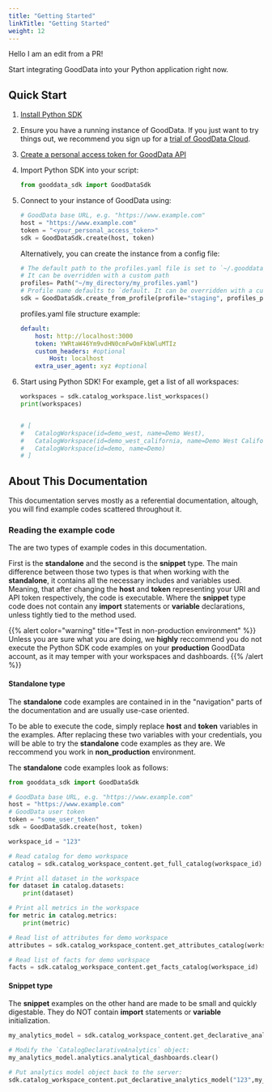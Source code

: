 ```yaml
---
title: "Getting Started"
linkTitle: "Getting Started"
weight: 12
---
```


Hello I am an edit from a PR!

Start integrating GoodData into your Python application right now.

## Quick Start

1. [Install Python SDK](../installation/)

1. Ensure you have a running instance of GoodData. If you just want to try things out, we recommend you sign up for a [trial of GoodData Cloud](https://www.gooddata.com/trial/).

1. [Create a personal access token for GoodData API](https://www.gooddata.com/developers/cloud-native/doc/cloud/getting-started/create-api-token/)

1. Import Python SDK into your script:

    ```python
    from gooddata_sdk import GoodDataSdk
    ```

1. Connect to your instance of GoodData using:

    ```python
    # GoodData base URL, e.g. "https://www.example.com"
    host = "https://www.example.com"
    token = "<your_personal_access_token>"
    sdk = GoodDataSdk.create(host, token)
    ```

    Alternatively, you can create the instance from a config file:

    ```python
    # The default path to the profiles.yaml file is set to `~/.gooddata/profiles.yaml`
    # It can be overridden with a custom path
    profiles= Path("~/my_directory/my_profiles.yaml")
    # Profile name defaults to `default. It can be overridden with a custom profile
    sdk = GoodDataSdk.create_from_profile(profile="staging", profiles_path=profiles)
    ```

    profiles.yaml file structure example:

    ```yaml
    default:
        host: http://localhost:3000
        token: YWRtaW46Ym9vdHN0cmFwOmFkbWluMTIz
        custom_headers: #optional
            Host: localhost
        extra_user_agent: xyz #optional
    ```

1. Start using Python SDK! For example, get a list of all workspaces:

    ```python
    workspaces = sdk.catalog_workspace.list_workspaces()
    print(workspaces)


    # [
    #   CatalogWorkspace(id=demo_west, name=Demo West),
    #   CatalogWorkspace(id=demo_west_california, name=Demo West California),
    #   CatalogWorkspace(id=demo, name=Demo)
    # ]
    ```

## About This Documentation

This documentation serves mostly as a referential documentation, altough, you will find example codes scattered throughout it.

### Reading the example code

The are two types of example codes in this documentation.

First is the __standalone__ and the second is the __snippet__ type. The main difference between those two types is that when working with the __standalone__, it contains all the necessary includes and variables used. Meaning, that after changing the __host__ and __token__ representing your URI and API token respectively, the code is executable. Where the __snippet__ type code does not contain any __import__ statements or __variable__ declarations, unless tightly tied to the method used.

{{% alert color="warning" title="Test in non-production environment" %}}
Unless you are sure what you are doing, we __highly__ reccommend you do not execute the Python SDK code examples on your __production__ GoodData account, as it may temper with your workspaces and dashboards.
{{% /alert %}}

#### Standalone type

 The __standalone__ code examples are contained in in the "navigation" parts of the documentation and are usually use-case oriented.

To be able to execute the code, simply replace **host** and **token** variables in the examples. After replacing these two variables with your credentials, you will be able to try the __standalone__ code examples as they are. We reccommend you work in **non_production** environment.

The __standalone__ code examples look as follows:
```python
from gooddata_sdk import GoodDataSdk

# GoodData base URL, e.g. "https://www.example.com"
host = "https://www.example.com"
# GoodData user token
token = "some_user_token"
sdk = GoodDataSdk.create(host, token)

workspace_id = "123"

# Read catalog for demo workspace
catalog = sdk.catalog_workspace_content.get_full_catalog(workspace_id)

# Print all dataset in the workspace
for dataset in catalog.datasets:
    print(dataset)

# Print all metrics in the workspace
for metric in catalog.metrics:
    print(metric)

# Read list of attributes for demo workspace
attributes = sdk.catalog_workspace_content.get_attributes_catalog(workspace_id)

# Read list of facts for demo workspace
facts = sdk.catalog_workspace_content.get_facts_catalog(workspace_id)
```

#### Snippet type

The __snippet__ examples on the other hand are made to be small and quickly digestable. They do NOT contain __import__ statements or __variable__ initialization.

```python
my_analytics_model = sdk.catalog_workspace_content.get_declarative_analytics_model("123")

# Modify the `CatalogDeclarativeAnalytics` object:
my_analytics_model.analytics.analytical_dashboards.clear()

# Put analytics model object back to the server:
sdk.catalog_workspace_content.put_declarative_analytics_model("123",my_analytics_model)
```
